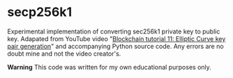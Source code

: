 # secp256k1
Experimental implementation of converting sec256k1 private key to public key.  Adapated from YouTube video "[Blockchain tutorial 11: Elliptic Curve key pair generation](https://youtu.be/wpLQZhqdPaA)" and accompanying Python source code.  Any errors are no doubt mine and not the video creator's.

**Warning** This code was written for my own educational purposes only.

